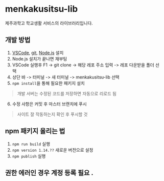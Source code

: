 # menkakusitsu-lib

제주과학고 학교생활 서비스의 라이브러리입니다.

## 개발 방법

1. [VSCode](https://code.visualstudio.com/download), [git](https://git-scm.com/downloads), [Node.js](https://nodejs.org/ko/) 설치
2. Node.js 설치가 끝나면 재부팅
3. VSCode 실행후 F1 -> git clone -> 해당 레포 주소 입력 -> 레포 다운받을 폴더 선택
4. 상단 바 -> 터미널 -> 새 터미널 -> menkakusitsu-lib 선택
5. `npm install`을 통해 필요한 패키지 설치
> 개발 서버는 수정된 코드를 저장하면 자동으로 리로드 됨
6. 수정 사항은 커밋 후 마스터 브랜치에 푸시
> 사이트 잘 작동하는지 확인 후 푸시할 것

## npm 패키지 올리는 법

1. `npm run build` 실행
2. `npm version 1.14.??` 새로운 버전으로 설정
3. `npm publish` 실행



## 권한 에러인 경우 계정 등록 필요 .
